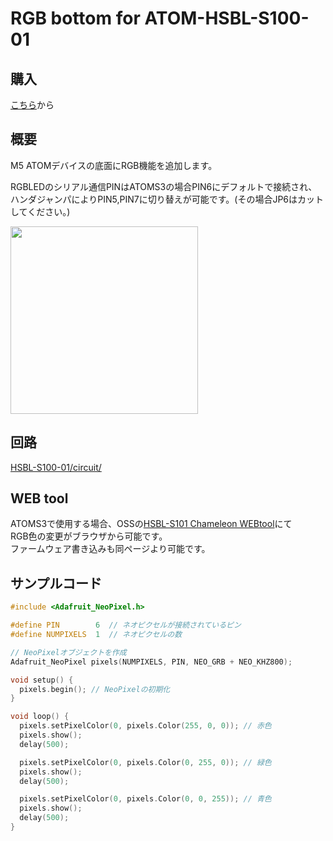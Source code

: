 # RGB bottom for ATOM-HSBL-S100-01 


## 購入
[こちら](https://sites.google.com/view/hsbl-s100/home#h.4ybfc96k160s)から

## 概要

M5 ATOMデバイスの底面にRGB機能を追加します。  
  
RGBLEDのシリアル通信PINはATOMS3の場合PIN6にデフォルトで接続され、  
ハンダジャンパによりPIN5,PIN7に切り替えが可能です。(その場合JP6はカットしてください。)  

<img src="https://github.com/HSBL-ko-gyo/HSBL-S100-01/assets/128065816/79a9aaa9-b3f0-487e-90e0-33cfae15e57a" width="300" >

## 回路

[HSBL-S100-01/circuit/
](https://github.com/HSBL-ko-gyo/HSBL-S100-01/tree/main/circuit)


## WEB tool

ATOMS3で使用する場合、OSSの[HSBL-S101 Chameleon WEBtool](https://hsbl-ko-gyo.github.io/HSBL-S101/)にて  
RGB色の変更がブラウザから可能です。  
ファームウェア書き込みも同ページより可能です。  

## サンプルコード

``` C++
#include <Adafruit_NeoPixel.h>

#define PIN        6  // ネオピクセルが接続されているピン
#define NUMPIXELS  1  // ネオピクセルの数

// NeoPixelオブジェクトを作成
Adafruit_NeoPixel pixels(NUMPIXELS, PIN, NEO_GRB + NEO_KHZ800);

void setup() {
  pixels.begin(); // NeoPixelの初期化
}

void loop() {
  pixels.setPixelColor(0, pixels.Color(255, 0, 0)); // 赤色
  pixels.show();
  delay(500);

  pixels.setPixelColor(0, pixels.Color(0, 255, 0)); // 緑色
  pixels.show();
  delay(500);

  pixels.setPixelColor(0, pixels.Color(0, 0, 255)); // 青色
  pixels.show();
  delay(500);
}
```
